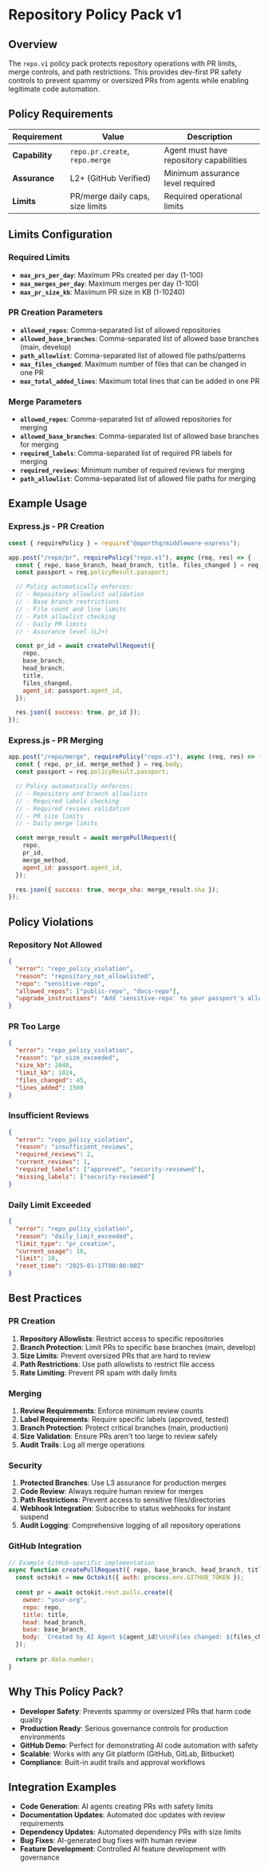 # Repository Policy Pack v1

## Overview

The `repo.v1` policy pack protects repository operations with PR limits, merge controls, and path restrictions. This provides dev-first PR safety controls to prevent spammy or oversized PRs from agents while enabling legitimate code automation.

## Policy Requirements

| **Requirement** | **Value** | **Description** |
|-----------------|-----------|-----------------|
| **Capability** | `repo.pr.create`, `repo.merge` | Agent must have repository capabilities |
| **Assurance** | L2+ (GitHub Verified) | Minimum assurance level required |
| **Limits** | PR/merge daily caps, size limits | Required operational limits |

## Limits Configuration

### Required Limits

- **`max_prs_per_day`**: Maximum PRs created per day (1-100)
- **`max_merges_per_day`**: Maximum merges per day (1-100)  
- **`max_pr_size_kb`**: Maximum PR size in KB (1-10240)

### PR Creation Parameters

- **`allowed_repos`**: Comma-separated list of allowed repositories
- **`allowed_base_branches`**: Comma-separated list of allowed base branches (main, develop)
- **`path_allowlist`**: Comma-separated list of allowed file paths/patterns
- **`max_files_changed`**: Maximum number of files that can be changed in one PR
- **`max_total_added_lines`**: Maximum total lines that can be added in one PR

### Merge Parameters

- **`allowed_repos`**: Comma-separated list of allowed repositories for merging
- **`allowed_base_branches`**: Comma-separated list of allowed base branches for merging
- **`required_labels`**: Comma-separated list of required PR labels for merging
- **`required_reviews`**: Minimum number of required reviews for merging
- **`path_allowlist`**: Comma-separated list of allowed file paths for merging

## Example Usage

### Express.js - PR Creation

```javascript
const { requirePolicy } = require("@aporthq/middleware-express");

app.post("/repo/pr", requirePolicy("repo.v1"), async (req, res) => {
  const { repo, base_branch, head_branch, title, files_changed } = req.body;
  const passport = req.policyResult.passport;

  // Policy automatically enforces:
  // - Repository allowlist validation
  // - Base branch restrictions
  // - File count and line limits
  // - Path allowlist checking
  // - Daily PR limits
  // - Assurance level (L2+)

  const pr_id = await createPullRequest({
    repo,
    base_branch,
    head_branch,
    title,
    files_changed,
    agent_id: passport.agent_id,
  });

  res.json({ success: true, pr_id });
});
```

### Express.js - PR Merging

```javascript
app.post("/repo/merge", requirePolicy("repo.v1"), async (req, res) => {
  const { repo, pr_id, merge_method } = req.body;
  const passport = req.policyResult.passport;

  // Policy automatically enforces:
  // - Repository and branch allowlists
  // - Required labels checking
  // - Required reviews validation
  // - PR size limits
  // - Daily merge limits

  const merge_result = await mergePullRequest({
    repo,
    pr_id,
    merge_method,
    agent_id: passport.agent_id,
  });

  res.json({ success: true, merge_sha: merge_result.sha });
});
```

## Policy Violations

### Repository Not Allowed

```json
{
  "error": "repo_policy_violation",
  "reason": "repository_not_allowlisted",
  "repo": "sensitive-repo",
  "allowed_repos": ["public-repo", "docs-repo"],
  "upgrade_instructions": "Add 'sensitive-repo' to your passport's allowed_repos parameter"
}
```

### PR Too Large

```json
{
  "error": "repo_policy_violation",
  "reason": "pr_size_exceeded",
  "size_kb": 2048,
  "limit_kb": 1024,
  "files_changed": 45,
  "lines_added": 1500
}
```

### Insufficient Reviews

```json
{
  "error": "repo_policy_violation",
  "reason": "insufficient_reviews",
  "required_reviews": 2,
  "current_reviews": 1,
  "required_labels": ["approved", "security-reviewed"],
  "missing_labels": ["security-reviewed"]
}
```

### Daily Limit Exceeded

```json
{
  "error": "repo_policy_violation",
  "reason": "daily_limit_exceeded",
  "limit_type": "pr_creation",
  "current_usage": 10,
  "limit": 10,
  "reset_time": "2025-01-17T00:00:00Z"
}
```

## Best Practices

### PR Creation

1. **Repository Allowlists**: Restrict access to specific repositories
2. **Branch Protection**: Limit PRs to specific base branches (main, develop)
3. **Size Limits**: Prevent oversized PRs that are hard to review
4. **Path Restrictions**: Use path allowlists to restrict file access
5. **Rate Limiting**: Prevent PR spam with daily limits

### Merging

1. **Review Requirements**: Enforce minimum review counts
2. **Label Requirements**: Require specific labels (approved, tested)
3. **Branch Protection**: Protect critical branches (main, production)
4. **Size Validation**: Ensure PRs aren't too large to review safely
5. **Audit Trails**: Log all merge operations

### Security

1. **Protected Branches**: Use L3 assurance for production merges
2. **Code Review**: Always require human review for merges
3. **Path Restrictions**: Prevent access to sensitive files/directories
4. **Webhook Integration**: Subscribe to status webhooks for instant suspend
5. **Audit Logging**: Comprehensive logging of all repository operations

### GitHub Integration

```javascript
// Example GitHub-specific implementation
async function createPullRequest({ repo, base_branch, head_branch, title, files_changed, agent_id }) {
  const octokit = new Octokit({ auth: process.env.GITHUB_TOKEN });
  
  const pr = await octokit.rest.pulls.create({
    owner: "your-org",
    repo: repo,
    title: title,
    head: head_branch,
    base: base_branch,
    body: `Created by AI Agent ${agent_id}\n\nFiles changed: ${files_changed.length}`,
  });
  
  return pr.data.number;
}
```

## Why This Policy Pack?

- **Developer Safety**: Prevents spammy or oversized PRs that harm code quality
- **Production Ready**: Serious governance controls for production environments
- **GitHub Demo**: Perfect for demonstrating AI code automation with safety
- **Scalable**: Works with any Git platform (GitHub, GitLab, Bitbucket)
- **Compliance**: Built-in audit trails and approval workflows

## Integration Examples

- **Code Generation**: AI agents creating PRs with safety limits
- **Documentation Updates**: Automated doc updates with review requirements
- **Dependency Updates**: Automated dependency PRs with size limits
- **Bug Fixes**: AI-generated bug fixes with human review
- **Feature Development**: Controlled AI feature development with governance
